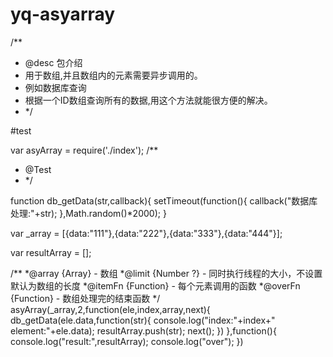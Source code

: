 # yq-asyarray

/**
 * @desc 包介绍
 * 用于数组,并且数组内的元素需要异步调用的。
 * 例如数据库查询
 * 根据一个ID数组查询所有的数据,用这个方法就能很方便的解决。
 * */

#test

var asyArray = require('./index');
/**
 * @Test
 * */

function db_getData(str,callback){
	setTimeout(function(){
		callback("数据库处理:"+str);
	},Math.random()*2000);
}

var _array = [{data:"111"},{data:"222"},{data:"333"},{data:"444"}];

var resultArray = [];

/**
 *@array {Array} - 数组
 *@limit {Number ?} - 同时执行线程的大小，不设置默认为数组的长度
 *@itemFn {Function} - 每个元素调用的函数
 *@overFn {Function} - 数组处理完的结束函数
 */
asyArray(_array,2,function(ele,index,array,next){
        db_getData(ele.data,function(str){
        	console.log("index:"+index+" element:"+ele.data);
        	resultArray.push(str);
        	next();
        })
},function(){
    console.log("result:",resultArray);
    console.log("over");
})

 


